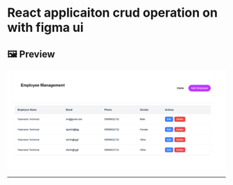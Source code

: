 # React applicaiton crud operation on with figma ui



## 🖼 Preview

![Om'Sweets Website](https://github.com/om-prakash416/Crud-operation-with-figma/blob/main/image.png)  


---
